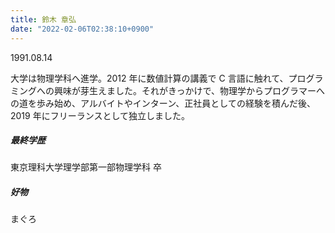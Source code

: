 ```yaml
---
title: 鈴木 章弘
date: "2022-02-06T02:38:10+0900"
---
```


1991.08.14

大学は物理学科へ進学。2012 年に数値計算の講義で C 言語に触れて、プログラミングへの興味が芽生えました。それがきっかけで、物理学からプログラマーへの道を歩み始め、アルバイトやインターン、正社員としての経験を積んだ後、2019 年にフリーランスとして独立しました。

##### 最終学歴

東京理科大学理学部第一部物理学科 卒

##### 好物

まぐろ
